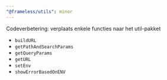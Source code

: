 ```yaml
---
"@frameless/utils": minor
---
```


Codeverbetering: verplaats enkele functies naar het util-pakket

- `buildURL`
- `getPathAndSearchParams`
- `getQueryParams`
- `getURL`
- `setEnv`
- `showErrorBasedOnENV`
